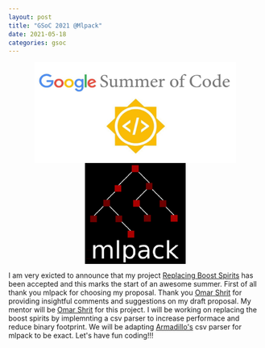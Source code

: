 ```yaml
---
layout: post
title: "GSoC 2021 @Mlpack"
date: 2021-05-18
categories: gsoc
---
```


<style>
img {
  display: block;
  margin-left: auto;
  margin-right: auto;
}
</style>

<img src="/images/gsoc-logo.png" width=400 height=200>
<img src="/images/mlpack-logo.png">

I am very exicted to announce that my project [Replacing Boost Spirits](https://summerofcode.withgoogle.com/projects/#5302310432931840) has been accepted and this marks the start of an awesome summer. First of all thank you mlpack for choosing my proposal. Thank you [Omar Shrit](https://github.com/shrit) for providing insightful comments and suggestions on my draft proposal. My mentor will be [Omar Shrit](https://github.com/shrit) for this project. I will be working on replacing the boost spirits by implemnting a csv parser to increase performace and reduce binary footprint. We will be adapting [Armadillo's](https://gitlab.com/conradsnicta/armadillo-code) csv parser for mlpack to be exact. Let's have fun coding!!!
